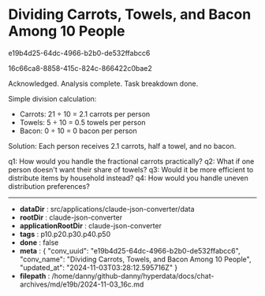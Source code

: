 # Dividing Carrots, Towels, and Bacon Among 10 People

e19b4d25-64dc-4966-b2b0-de532ffabcc6

16c66ca8-8858-415c-824c-866422c0bae2

 Acknowledged. Analysis complete. Task breakdown done.

Simple division calculation:
- Carrots: 21 ÷ 10 = 2.1 carrots per person
- Towels: 5 ÷ 10 = 0.5 towels per person
- Bacon: 0 ÷ 10 = 0 bacon per person

Solution: Each person receives 2.1 carrots, half a towel, and no bacon.

q1: How would you handle the fractional carrots practically?
q2: What if one person doesn't want their share of towels?
q3: Would it be more efficient to distribute items by household instead?
q4: How would you handle uneven distribution preferences?

---

* **dataDir** : src/applications/claude-json-converter/data
* **rootDir** : claude-json-converter
* **applicationRootDir** : claude-json-converter
* **tags** : p10.p20.p30.p40.p50
* **done** : false
* **meta** : {
  "conv_uuid": "e19b4d25-64dc-4966-b2b0-de532ffabcc6",
  "conv_name": "Dividing Carrots, Towels, and Bacon Among 10 People",
  "updated_at": "2024-11-03T03:28:12.595716Z"
}
* **filepath** : /home/danny/github-danny/hyperdata/docs/chat-archives/md/e19b/2024-11-03_16c.md